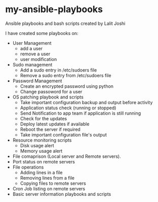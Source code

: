 # my-ansible-playbooks
Ansible playbooks and bash scripts created by Lalit Joshi

I have created some playbooks on:
* User Management
	* add a user
	* remove a user
	* user modification
* Sudo management
	* Add a sudo entry in /etc/sudoers file
	* Remove a sudo entry from /etc/sudoers file
* Password Management
	* Create an encrypted password using python
	* Change passoword for a user
* OS patching playbook and scripts
    * Take important configuration backup and output before activity
    * Application status check (running or stopped)
    * Send Notification to app team if application is still running
    * Check for the updates
    * Deploy latest updates if available
    * Reboot the server if required
    * Take important configuration file's output
* Resource monitoring scripts
	* Disk usage alert
	* Memory usage alert
* File comaprison (Local server and Remote servers).
* Port status on remote servers
* File operations
	* Adding lines in a file
	* Removing lines from a file
	* Copying files to remote servers	
* Cron Job listing on remote servers
* Basic server information playbooks and scripts

 
